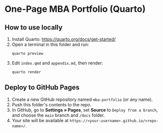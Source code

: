 
# One-Page MBA Portfolio (Quarto)

## How to use locally
1. Install Quarto: https://quarto.org/docs/get-started/
2. Open a terminal in this folder and run:
   ```bash
   quarto preview
   ```
3. Edit `index.qmd` and `appendix.md`, then render:
   ```bash
   quarto render
   ```

## Deploy to GitHub Pages
1. Create a new GitHub repository named `mba-portfolio` (or any name).
2. Push this folder's contents to the repo.
3. In GitHub, go to **Settings » Pages**, set **Source** to `Deploy from a branch`, and choose the `main` branch and `/docs` folder.
4. Your site will be available at `https://<your-username>.github.io/<repo-name>/`.
